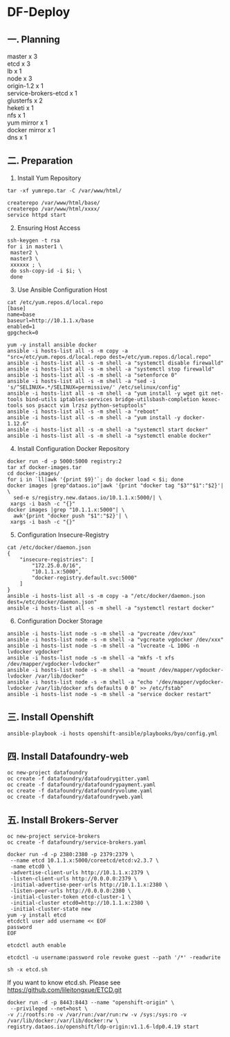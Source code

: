 # DF-Deploy
## 一. Planning
master x 3   
etcd x 3    
lb x 1    
node x 3  
origin-1.2 x 1    
service-brokers-etcd x 1    
glusterfs x 2    
heketi x 1    
nfs x 1    
yum mirror x 1    
docker mirror x 1    
dns x 1   


## 二. Preparation
    
1. Install Yum Repository  
```
tar -xf yumrepo.tar -C /var/www/html/
   
createrepo /var/www/html/base/
createrepo /var/www/html/xxxx/
service httpd start
```     
2. Ensuring Host Access
```
ssh-keygen -t rsa  
for i in master1 \
 master2 \
 master3 \
 xxxxxx ; \
 do ssh-copy-id -i $i; \
 done
```     
3. Use Ansible Configuration Host
```
cat /etc/yum.repos.d/local.repo
[base]
name=base
baseurl=http://10.1.1.x/base
enabled=1
gpgcheck=0

yum -y install ansible docker
ansible -i hosts-list all -s -m copy -a "src=/etc/yum.repos.d/local.repo dest=/etc/yum.repos.d/local.repo"
ansible -i hosts-list all -s -m shell -a "systemctl disable firewalld"
ansible -i hosts-list all -s -m shell -a "systemctl stop firewalld"
ansible -i hosts-list all -s -m shell -a "setenforce 0"
ansible -i hosts-list all -s -m shell -a "sed -i 's/^SELINUX=.*/SELINUX=permissive/' /etc/selinux/config"
ansible -i hosts-list all -s -m shell -a "yum install -y wget git net-tools bind-utils iptables-services bridge-utilsbash-completion kexec-tools sos psacct vim lrzsz python-setuptools"
ansible -i hosts-list all -s -m shell -a "reboot"
ansible -i hosts-list all -s -m shell -a "yum install -y docker-1.12.6"
ansible -i hosts-list all -s -m shell -a "systemctl start docker"
ansible -i hosts-list all -s -m shell -a "systemctl enable docker"
```
4. Install Configuration Docker Repository
```
docker run -d -p 5000:5000 registry:2
tar xf docker-images.tar
cd docker-images/
for i in `ll|awk '{print $9}'`; do docker load < $i; done
docker images |grep"dataos.io"|awk '{print "docker tag "$3""$1":"$2}'| \
  sed-e s/registry.new.dataos.io/10.1.1.x:5000/| \
 xargs -i bash -c "{}"
docker images |grep "10.1.1.x:5000"| \
  awk'{print "docker push "$1":"$2}'| \
 xargs -i bash -c "{}"
```
5. Configuration Insecure-Registry
```
cat /etc/docker/daemon.json
{
    "insecure-registries": [
        "172.25.0.0/16",
        "10.1.1.x:5000",
        "docker-registry.default.svc:5000"
    ]
}
ansible -i hosts-list all -s -m copy -a "/etc/docker/daemon.json dest=/etc/docker/daemon.json"
ansible -i hosts-list all -s -m shell -a "systemctl restart docker"
```
6. Configuration Docker Storage
```
ansible -i hosts-list node -s -m shell -a "pvcreate /dev/xxx"
ansible -i hosts-list node -s -m shell -a "vgcreate vgdocker /dev/xxx"
ansible -i hosts-list node -s -m shell -a "lvcreate -L 100G -n lvdocker vgdocker"
ansible -i hosts-list node -s -m shell -a "mkfs -t xfs /dev/mapper/vgdocker-lvdocker"
ansible -i hosts-list node -s -m shell -a "mount /dev/mapper/vgdocker-lvdocker /var/lib/docker"
ansible -i hosts-list node -s -m shell -a "echo '/dev/mapper/vgdocker-lvdocker /var/lib/docker xfs defaults 0 0' >> /etc/fstab" 
ansible -i hosts-list node -s -m shell -a "service docker restart"
```
## 三. Install Openshift
```
ansible-playbook -i hosts openshift-ansible/playbooks/byo/config.yml
```
## 四. Install Datafoundry-web
```
oc new-project datafoundry
oc create -f datafoundry/datafoudrygitter.yaml
oc create -f datafoundry/datafoundrypayment.yaml
oc create -f datafoundry/datafoundryvolume.yaml
oc create -f datafoundry/datafoundryweb.yaml
```
## 五. Install Brokers-Server
```
oc new-project service-brokers
oc create -f datafoundry/service-brokers.yaml

docker run -d -p 2380:2380 -p 2379:2379 \
 --name etcd 10.1.1.x:5000/coreetcd/etcd:v2.3.7 \
 -name etcd0 \
 -advertise-client-urls http://10.1.1.x:2379 \
 -listen-client-urls http://0.0.0.0:2379 \
 -initial-advertise-peer-urls http://10.1.1.x:2380 \
 -listen-peer-urls http://0.0.0.0:2380 \
 -initial-cluster-token etcd-cluster-1 \
 -initial-cluster etcd0=http://10.1.1.x:2380 \
 -initial-cluster-state new
yum -y install etcd
etcdctl user add username << EOF
password
EOF

etcdctl auth enable

etcdctl -u username:password role revoke guest --path '/*' -readwrite

sh -x etcd.sh
```
If you want to know etcd.sh. Please see https://github.com/lileitongxue/ETCD.git

```
docker run -d -p 8443:8443 --name "openshift-origin" \
 --privileged --net=host \
-v /:/rootfs:ro -v /var/run:/var/run:rw -v /sys:/sys:ro -v /var/lib/docker:/var/lib/docker:rw \
registry.dataos.io/openshift/ldp-origin:v1.1.6-ldp0.4.19 start


```
